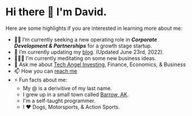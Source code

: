 # Hi there 👋 I'm David.

Here are some highlights if you are interested in learning more about me:

- 👨‍🚀 I’m currently seeking a new operating role in __*Corporate Development & Partnerships*__ for a growth stage startup.
- 🔭 I’m currently updating my [blog](https://zoosjuice.github.io). (Updated June 23rd, 2022).
- 🧘🏻‍♂️ I’m currently meditating on some new business ideas.
- 💬 Ask me about [Tech Angel Investing](https://action.ventures), Finance, Economics, & Business
- 📫 How you can [reach me](https://zoosjuice.github.io)
- ⚡ Fun facts about me: 
  * My @ is a derivitive of my last name.
  * I grew up in a small town called [Barrow, AK](https://earth.google.com/web/@71.28504404,-156.78188622,4.87095113a,29837.11165883d,35y,0h,0t,0r/data=CkwaShJECiUweDUwYzJkODAxMWZlMDZlYzU6MHhiOWQ0ODExMjA5YzNkODUwGdvqg3aY0lFAIYLIIk08mWPAKglVdHFpYWd2aWsYAyAB). 
  * I'm a self-taught programmer. 
  * I ❤️ Dogs, Motorsports, & Action Sports.

<!--
**zoosjuice/zoosjuice** is a ✨ _special_ ✨ repository because its `README.md` (this file) appears on your GitHub profile.
-->
